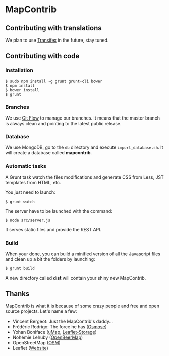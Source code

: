 # MapContrib


## Contributing with translations

We plan to use [Transifex](http://www.transifex.com) in the future, stay tuned.


## Contributing with code

### Installation

    $ sudo npm install -g grunt grunt-cli bower
    $ npm install
    $ bower install
    $ grunt


### Branches

We use [Git Flow](https://github.com/nvie/gitflow) to manage our branches. It means that the master branch is always clean and pointing to the latest public release.


### Database

We use MongoDB, go to the `db` directory and execute `import_database.sh`. It will create a database called **mapcontrib**.

### Automatic tasks

A Grunt task watch the files modifications and generate CSS from Less, JST templates from HTML, etc.

You just need to launch:

    $ grunt watch


The server have to be launched with the command:

    $ node src/server.js

It serves static files and provide the REST API.


### Build

When your done, you can build a minified version of all the Javascript files and clean up a bit the folders by launching:

    $ grunt build

A new directory called **dist** will contain your shiny new MapContrib.


## Thanks

MapContrib is what it is because of some crazy people and free and open source projects. Let's name a few:

* Vincent Bergeot: Just the MapContrib's daddy...
* Frédéric Rodrigo: The force he has ([Osmose](https://github.com/osm-fr/osmose-backend))
* Yohan Boniface ([uMap](https://bitbucket.org/yohanboniface/umap), [Leaflet-Storage](https://github.com/yohanboniface/Leaflet.Storage))
* Nohémie Lehuby ([OpenBeerMap](https://github.com/OpenBeerMap/OpenBeerMap.github.io))
* OpenStreetMap ([OSM](http://osm.org))
* Leaflet ([Website](http://leafletjs.com))
